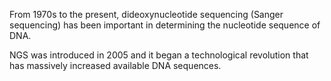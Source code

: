 From 1970s to the present, dideoxynucleotide sequencing (Sanger sequencing) has been important in determining the nucleotide sequence of DNA.

NGS was introduced in 2005 and it began a technological revolution that has massively increased available DNA sequences.